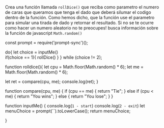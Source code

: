 Crea una función llamada ``rollDice()`` que reciba como parametro el numero de caras que queramos que tenga el dado 
que deberá silumar el codigo dentro de la función. Como hemos dicho, que la función use el parametro para simular 
una tirada de dado y retornar el resultado. Si no se te ocurre como hacer un numero aleatorio no te preocupes! busca 
información sobre la función de javascript ``Math.random()``

const prompt = require('prompt-sync')();

do{
let choice = inputMe()   
if(choice == 1){
    rollDice()
}
} while (choice != 2);

function rolldice(){
    let cpu = Math.floor(Math.random() * 6);
let me = Math.floor(Math.random() * 6);

let ret = compare(cpu, me);
console.log(ret);
}

function compare(cpu, me) {
    if (cpu == me) {
        return "Tie";
    } else if (cpu < me) {
        return "You wins";
    } else {
        return "You lose";
    }
}

function inputMe() {
                console.log(`1 - start`)
                    console.log(`2 - exit`)
                    let menuChoice = prompt(``).toLowerCase();
                    return menuChoice;

}